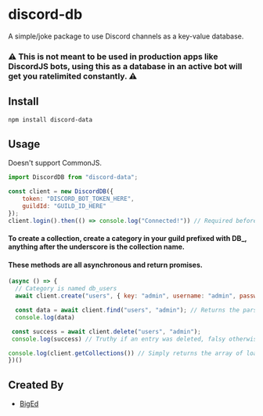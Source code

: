 # discord-db
A simple/joke package to use Discord channels as a key-value database.

### ⚠️ This is not meant to be used in production apps like DiscordJS bots, using this as a database in an active bot will get you ratelimited constantly. ⚠️

## Install

```sh
npm install discord-data
```

## Usage
Doesn't support CommonJS.
```js
import DiscordDB from "discord-data";

const client = new DiscordDB({ 
    token: "DISCORD_BOT_TOKEN_HERE",
    guildId: "GUILD_ID_HERE"
});
client.login().then(() => console.log("Connected!")) // Required before running any queries.
```

#### To create a collection, create a category in your guild prefixed with DB_, anything after the underscore is the collection name.
#### These methods are all asynchronous and return promises.
```js
(async () => {
  // Category is named db_users
  await client.create("users", { key: "admin", username: "admin", password: "123" }); // Creates a channel in the users collection with the provided JSON data.

  const data = await client.find("users", "admin"); // Returns the parsed JSON data from the above entry.
  console.log(data)

 const success = await client.delete("users", "admin");
 console.log(success) // Truthy if an entry was deleted, falsy otherwise.

console.log(client.getCollections()) // Simply returns the array of loaded collections, or an empty array if not yet connected.
})()
```

## Created By
- [BigEd](https://github.com/BigEd33)
